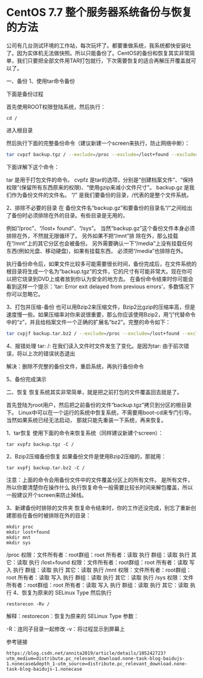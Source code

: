 # CentOS 7.7 整个服务器系统备份与恢复的方法

​		公司有几台测试环境的工作站，每次玩坏了。都要重做系统，我系统都快安装吐了。因为实体机无法做快照。所以只能备份了。CentOS的备份和恢复其实非常简单，我们只要把全部文件用TAR打包就行，下次需要恢复的适合再解压开覆盖就可以了。

一、备份
1、使用tar命令备份

下面是备份过程

首先使用ROOT权限登陆系统，然后执行：

```
cd /
```

进入根目录

然后执行下面的完整备份命令（建议新建一个screen来执行，防止网络中断）：

```bash
tar cvpzf backup.tgz / --exclude=/proc --exclude=/lost+found --exclude=/mnt --exclude=/sys --exclude=backup.tgz
```

下面详解下这个命令： 

tar 是用于打包文件的命令。 
cvpfz 是tar的选项，分别是“创建档案文件”、“保持权限”(保留所有东西原来的权限)、“使用gzip来减小文件尺寸”。 
backup.gz 是我们作为备份文件的文件名。 
“/” 是我们要备份的目录，/代表的是整个文件系统。


2、排除不必要的目录
在 备份文件名“backup.gz”和要备份的目录名“/”之间给出了备份时必须排除在外的目录。有些目录是无用的，

例如“/proc”、“/lost+ found”、“/sys”。
当然“backup.gz”这个备份文件本身必须排除在外，不然就无限循环了。
另外如果不把“/mnt”排 除在外，那么挂载在“/mnt”上的其它分区也会被备份。
另外需要确认一下“/media”上没有挂载任何东西(例如光盘、移动硬盘)，如果有挂载东西， 必须把“/media”也排除在外。 

执行备份命令后，如果文件比较多可能需要很长时间，备份完成后，在文件系统的根目录将生成一个名为“backup.tgz”的文件，它的尺寸有可能非常大。现在你可以把它烧录到DVD上或者放到你认为安全的地方去。 
在备份命令结束时你可能会看到这样一个提示：’tar: Error exit delayed from previous errors’，多数情况下你可以忽略它。 


3、打包并压缩-备份
也可以用Bzip2来压缩文件，Bzip2比gzip的压缩率高，但是速度慢一些。如果压缩率对你来说很重要，那么你应该使用Bzip2，用“j”代替命令中的“z”，并且给档案文件一个正确的扩展名“bz2”。完整的命令如下：

```bash
tar cvpjf backup.tar.bz2 / --exclude=/proc --exclude=/lost+found --exclude=/backup.tar.bz2 --exclude=/mnt --exclude=/sys
```

4、报错处理
tar: /: 在我们读入文件时文件发生了变化。是因为tar: 由于前次错误，将以上次的错误状态退出

解决：删除不完整的备份文件，重启系统，再执行备份命令

5、备份完成演示

二、恢复
恢复系统其实非常简单，就是把之前打包的文件覆盖回去就是了。

首先登陆为root用户，然后把之前备份的文件“backup.tgz”拷贝到分区的根目录下。 
Linux中可以在一个运行的系统中恢复系统，不需要用boot-cd来专门引导。当然如果系统已经无法启动， 那就只能先重装一下系统，再来恢复。

1、tar恢复
使用下面的命令来恢复系统（同样建议新建个screen）：

```
tar xvpfz backup.tgz -C /
```

2、Bzip2压缩备份恢复
如果备份文件是使用Bzip2压缩的，那就用：

```
tar xvpfj backup.tar.bz2 -C /
```

注意：上面的命令会用备份文件中的文件覆盖分区上的所有文件。 是所有文件，所以你要清楚你在操作什么
执行恢复命令一般需要比较长时间来解包覆盖，所以一般建议开个screen来防止掉线。 

3、新建备份时排除的文件夹
恢复命令结束时，你的工作还没完成，别忘了重新创建那些在备份时被排除在外的目录：

```
mkdir proc
mkdir lost+found
mkdir mnt
mkdir sys
```

/proc 权限：文件所有者：root群组：root 所有者：读取 执行 群组：读取 执行 其它：读取 执行
/lost+found 权限：文件所有者：root群组：root 所有者：读取 写入 执行 群组：读取 执行 其它：读取 执行
/mnt 权限：文件所有者：root群组：root 所有者：读取 写入 执行 群组：读取 执行 其它：读取 执行
/sys 权限：文件所有者：root群组：root 所有者：读取 写入 执行 群组：读取 执行 其它：读取 执行
4、恢复为原来的 SELinux Type
然后执行

```
restorecon -Rv /
```

解释：restorecon：恢复为原来的 SELinux Type
参数：

-R：连同子目录一起修改
-v：将过程显示到屏幕上

参考链接

```
https://blog.csdn.net/annita2019/article/details/105242723?utm_medium=distribute.pc_relevant_download.none-task-blog-baidujs-1.nonecase&depth_1-utm_source=distribute.pc_relevant_download.none-task-blog-baidujs-1.nonecase
```

